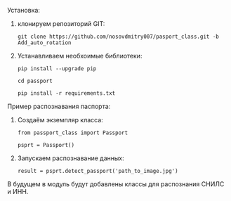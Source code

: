 Установка:

1. клонируем репозиторий GIT:

    `git clone https://github.com/nosovdmitry007/pasport_class.git -b Add_auto_rotation`

2. Устанавливаем необхоимые библиотеки:

    `pip install --upgrade pip`
   
   `cd passport`

    `pip install -r requirements.txt`

Пример распознавания паспорта:
1. Создаём экземпляр класса:

   `from passport_class import Passport`

   `psprt = Passport()`
2. Запускаем распознавание данных:

   `result = psprt.detect_passport('path_to_image.jpg')`


В будущем в модуль будут добавлены классы для распознания СНИЛС и ИНН.

